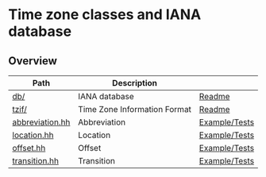 # Time zone classes and IANA database

## Overview

| Path                               | Description                  |                                       |
| ---------------------------------- | ---------------------------- | ------------------------------------- |
| [db/](db)                          | IANA database                | [Readme](db#readme)                   |
| [tzif/](tzif)                      | Time Zone Information Format | [Readme](tzif#readme)                 |
| [abbreviation.hh](abbreviation.hh) | Abbreviation                 | [Example/Tests](abbreviation.test.cc) |
| [location.hh](location.hh)         | Location                     | [Example/Tests](location.test.cc)     |
| [offset.hh](offset.hh)             | Offset                       | [Example/Tests](offset.test.cc)       |
| [transition.hh](transition.hh)     | Transition                   | [Example/Tests](transition.test.cc)   |
